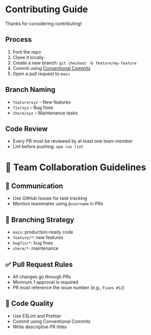 # Contributing Guide

Thanks for considering contributing!

## Process

1. Fork the repo
2. Clone it locally
3. Create a new branch: `git checkout -b feature/my-feature`
4. Commit using [Conventional Commits](https://www.conventionalcommits.org)
5. Open a pull request to `main`

## Branch Naming

- `feature/xyz` – New features
- `fix/xyz` – Bug fixes
- `chore/xyz` – Maintenance tasks

## Code Review

- Every PR must be reviewed by at least one team member
- Lint before pushing: `npm run lint`
# 🤝 Team Collaboration Guidelines

## 👥 Communication
- Use GitHub Issues for task tracking
- Mention teammates using `@username` in PRs

## 🧪 Branching Strategy
- `main`: production-ready code
- `feature/*`: new features
- `bugfix/*`: bug fixes
- `chore/*`: maintenance

## ✅ Pull Request Rules
- All changes go through PRs
- Minimum 1 approval is required
- PR must reference the issue number (e.g., `Fixes #12`)

## 🧹 Code Quality
- Use ESLint and Prettier
- Commit using Conventional Commits
- Write descriptive PR titles
